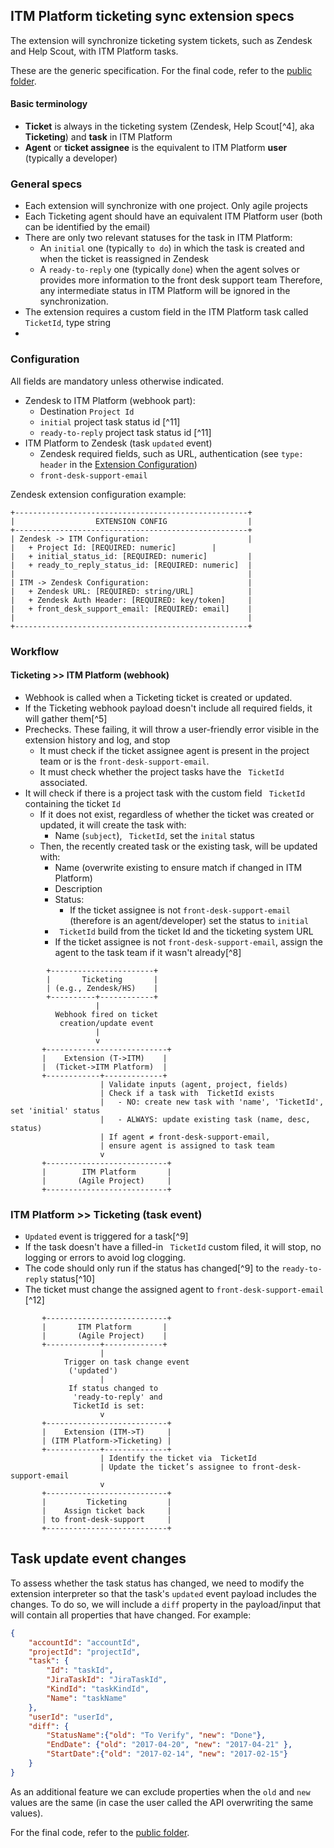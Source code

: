 ##  ITM Platform ticketing sync extension specs
The extension will synchronize ticketing system tickets, such as Zendesk and Help Scout, with ITM Platform tasks. 

These are the generic specification. For the final code, refer to the [public folder](../../public/).

#### Basic terminology
- **Ticket** is always in the ticketing system (Zendesk, Help Scout[^4], aka **Ticketing**) and **task** in ITM Platform
- **Agent** or **ticket assignee** is the equivalent to ITM Platform **user** (typically a developer)
 
### General specs
 
- Each extension will synchronize with one project. Only agile projects
- Each Ticketing agent should have an equivalent ITM Platform user (both can be identified by the email)
- There are only two relevant statuses for the task in ITM Platform:
	- An `initial` one (typically `to do`) in which the task is created and when the ticket is reassigned in Zendesk
	- A `ready-to-reply` one (typically `done`) when the agent solves or provides more information to the front desk support team
	 Therefore, any intermediate status in ITM Platform will be ignored in the synchronization.
- The extension requires a custom field in the ITM Platform task called ` TicketId`, type string
- 
### Configuration
All fields are mandatory unless otherwise indicated.
- Zendesk to ITM Platform (webhook part):
	- Destination `Project Id`
	- `initial` project task status id [^11]
	- `ready-to-reply` project task status id [^11]
- ITM Platform to Zendesk (task `updated` event)
	- Zendesk required fields, such as URL, authentication (see `type: header` in the [Extension Configuration](https://github.com/itmplatform/extension-docs?tab=readme-ov-file#extension-configuration)) 
	- `front-desk-support-email` 

Zendesk extension configuration example:
```
+----------------------------------------------------+
|                  EXTENSION CONFIG                  |
+----------------------------------------------------+
| Zendesk -> ITM Configuration:                      |
|   + Project Id: [REQUIRED: numeric]        |
|   + initial_status_id: [REQUIRED: numeric]         |
|   + ready_to_reply_status_id: [REQUIRED: numeric]  |
|                                                    |
| ITM -> Zendesk Configuration:                      |
|   + Zendesk URL: [REQUIRED: string/URL]            |
|   + Zendesk Auth Header: [REQUIRED: key/token]     |
|   + front_desk_support_email: [REQUIRED: email]    |
|                                                    |
+----------------------------------------------------+

```
### Workflow

#### Ticketing >> ITM Platform (webhook)
* Webhook is called when a Ticketing ticket is created or updated.
* If the Ticketing webhook payload doesn't include all required fields, it will gather them[^5]
* Prechecks. These failing, it will throw a user-friendly error visible in the extension history and log, and stop
	* It must check if the ticket assignee agent  is present in the project team or is the  `front-desk-support-email`.
	* It must check whether the project tasks have the ` TicketId` associated. 
* It will check if there is a project task with the custom field ` TicketId` containing the ticket `Id`
	* If it does not exist, regardless of whether the ticket was created or updated, it will create the task with:
		* Name (`subject`), ` TicketId`, set the `inital` status 
	* Then, the recently created task or the existing task, will be updated with:
		* Name (overwrite existing to ensure match if changed in ITM Platform)
		* Description 
		* Status: 
			* If the ticket assignee is not `front-desk-support-email` (therefore is an agent/developer) set the status to `initial`
		* ` TicketId` build from the ticket Id and the ticketing system URL
		* If the ticket assignee is not  `front-desk-support-email`, assign the agent to the task team if it wasn't already[^8]
```
        +-----------------------+
        |       Ticketing       |
        | (e.g., Zendesk/HS)    |
        +----------+------------+
                   |
          Webhook fired on ticket
           creation/update event
                   |
                   v
       +---------------------------+
       |    Extension (T->ITM)    |
       |  (Ticket->ITM Platform)  |
       +------------+-------------+
                    | Validate inputs (agent, project, fields)
                    | Check if a task with  TicketId exists
                    |   - NO: create new task with 'name', 'TicketId', set 'initial' status
                    |   - ALWAYS: update existing task (name, desc, status)
                    | If agent ≠ front-desk-support-email, 
                    | ensure agent is assigned to task team
                    v
       +---------------------------+
       |        ITM Platform       |
       |       (Agile Project)     |
       +---------------------------+

```
### ITM Platform >> Ticketing (task event)
* `Updated` event is triggered for a task[^9]
* If the task doesn't have a filled-in ` TicketId` custom filed, it will stop, no logging or errors to avoid log clogging.
* The code should only run if the status has changed[^9] to the `ready-to-reply` status[^10]
* The ticket must change the assigned agent to `front-desk-support-email` [^12]

```
       +---------------------------+
       |       ITM Platform       |
       |       (Agile Project)    |
       +------------+-------------+
                    |
            Trigger on task change event
             ('updated')
                    |
             If status changed to 
              'ready-to-reply' and 
              TicketId is set:
                    v
       +---------------------------+
       |    Extension (ITM->T)     |
       | (ITM Platform->Ticketing) |
       +------------+--------------+
                    | Identify the ticket via  TicketId
                    | Update the ticket’s assignee to front-desk-support-email
                    v
       +---------------------------+
       |         Ticketing         |
       |    Assign ticket back     |
       | to front-desk-support     |
       +---------------------------+

```

## Task update event changes
To assess whether the task status has changed, we need to modify the extension interpreter so that the task's `updated` event payload includes the changes. To do so, we will include a `diff` property in the payload/input that will contain all properties that have changed. For example:
```json
{
    "accountId": "accountId",
    "projectId": "projectId",
    "task": {
        "Id": "taskId",
        "JiraTaskId": "JiraTaskId",
        "KindId": "taskKindId",
        "Name": "taskName"
    },
    "userId": "userId",
	"diff": {
		"StatusName":{"old": "To Verify", "new": "Done"},
		"EndDate": {"old": "2017-04-20", "new": "2017-04-21" },
		"StartDate":{"old": "2017-02-14", "new": "2017-02-15"}
	}
}
```
As an additional feature we can exclude properties when the `old` and `new` values are the same (in case the user called the API overwriting the same values).

For the final code, refer to the [public folder](../../public/).
